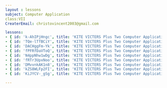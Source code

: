 ```yaml
--- 
layout : lessons 
subject: Computer Application
class:VII
CreaterEmail: christovincent2003@gmail.com

lessons:
- { id: 'k-AhIPjHngc', title: 'KITE VICTERS Plus Two Computer Application Class 01 (First Bell-ഫസ്റ്റ് ബെല്‍)' }
- { id: 'TQe-lTfBCiY', title: 'KITE VICTERS Plus Two Computer Application Class 02 (First Bell-ഫസ്റ്റ് ബെല്‍)' }
- { id: 'DACHggFm-Yk', title: 'KITE VICTERS Plus Two Computer Application Class 03 (First Bell-ഫസ്റ്റ് ബെല്‍)' }
- { id: 'fPFRfDaVToQ', title: 'KITE VICTERS Plus Two Computer Application Class 04 (First Bell-ഫസ്റ്റ് ബെല്‍)' }
- { id: 'N4ppNhw1wDg', title: 'KITE VICTERS Plus Two Computer Application Class 05 (First Bell-ഫസ്റ്റ് ബെല്‍)' }
- { id: 'fRTr3UpxNoo', title: 'KITE VICTERS Plus Two Computer Application Class 06 (First Bell-ഫസ്റ്റ് ബെല്‍)' }
- { id: 'DMvvnkAK1n8', title: 'KITE VICTERS Plus Two Computer Application Class 07 (First Bell-ഫസ്റ്റ് ബെല്‍)' }
- { id: 'kZS8WLFp2FI', title: 'KITE VICTERS Plus Two Computer Application Class 08 (First Bell-ഫസ്റ്റ് ബെല്‍)' }
- { id: 'KiJYCV-_gSg', title: 'KITE VICTERS Plus Two Computer Application Class 09 (First Bell-ഫസ്റ്റ് ബെല്‍)' }

---
```

